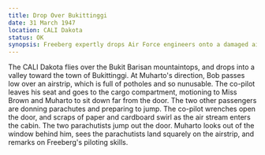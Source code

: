 ```yaml
---
title: Drop Over Bukittinggi
date: 31 March 1947
location: CALI Dakota  
status: OK
synopsis: Freeberg expertly drops Air Force engineers onto a damaged airstrip in Bukittinggi to affect repairs.  
---
```

The CALI Dakota flies over the Bukit Barisan mountaintops, and drops
into a valley toward the town of Bukittinggi. At Muharto's direction,
Bob passes low over an airstrip, which is  full of potholes and
so nunusable. The co-pilot leaves his seat and goes to the cargo
compartment, motioning to Miss Brown and Muharto to sit down far from
the door. The two other passengers are donning parachutes and preparing
to jump. The co-pilot wrenches open the door, and scraps of paper and
cardboard swirl as the air stream enters the cabin. The two parachutists
jump out the door. Muharto looks out of the window behind him, sees the
parachutists land squarely on the airstrip, and remarks on Freeberg's
piloting skills.